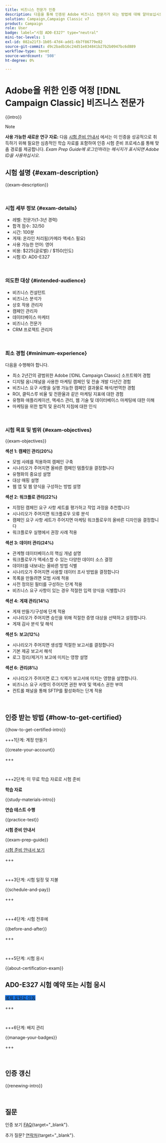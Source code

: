 ```yaml
---
title: 비즈니스 전문가 인증
description: 다음을 통해 인증된 Adobe 비즈니스 전문가가 되는 방법에 대해 알아보십시오. [!DNL Campaign Classic].
solution: Campaign,Campaign Classic v7
product: Campaign
role: User
badge: label="시험 AD0-E327" type="neutral"
mini-toc-levels: 1
exl-id: 082a21f3-1b05-47d4-add1-6b7f86779e82
source-git-commit: d9c2badb16c24d51e834841b27b2b0947bc6d889
workflow-type: tm+mt
source-wordcount: '508'
ht-degree: 0%

---
```


# Adobe을 위한 인증 여정 [!DNL Campaign Classic] 비즈니스 전문가

{{intro}}

>[!NOTE]
>
>**사용 가능한 새로운 연구 자료:** 다음 [시험 준비 안내서](https://app.rockinfo.com/courses/playScorm/630) 에서는 이 인증을 성공적으로 취득하기 위해 필요한 심층적인 학습 자료를 포함하여 인증 시험 준비 프로세스를 통해 맞춤 경로를 제공합니다. _Exam Prep Guide에 로그인하라는 메시지가 표시되면 Adobe ID을 사용하십시오._

## 시험 설명 {#exam-description}

{{exam-description}}

<br>

### 시험 세부 정보 {#exam-details}

* 레벨: 전문가(1-3년 경력)
* 합격 점수: 32/50
* 시간: 100분
* 게재: 온라인 처리됨(카메라 액세스 필요)
* 사용 가능한 언어: 영어
* 비용: $225(글로벌) / $150(인도)
* 시험 ID: AD0-E327

<br>

### 의도한 대상 {#intended-audience}

* 비즈니스 컨설턴트
* 비즈니스 분석가
* 상호 작용 관리자
* 캠페인 관리자
* 데이터베이스 마케터
* 비즈니스 전문가
* CRM 프로젝트 관리자

<br>

### 최소 경험 {#minimum-experience}

다음을 수행해야 합니다.

* 최소 2년간의 광범위한 Adobe [!DNL Campaign Classic] 소프트웨어 경험
* 디지털 옴니채널을 사용한 마케팅 캠페인 및 전술 개발 다년간 경험
* 비즈니스 요구 사항을 실행 가능한 캠페인 결과물로 해석/번역한 경험
* ROI, 클릭스루 비율 및 전환율과 같은 마케팅 지표에 대한 경험
* 유형화 애플리케이션, 액세스 관리, 웹 기술 및 데이터베이스 마케팅에 대한 이해
* 마케팅을 위한 법적 및 윤리적 지침에 대한 인식

<br>

### 시험 목표 및 범위 {#exam-objectives}

{{exam-objectives}}

**섹션 1: 캠페인 관리(20%)**

* 모범 사례를 적용하여 캠페인 구축
* 시나리오가 주어지면 올바른 캠페인 템플릿을 결정합니다
* 유형화의 중요성 설명
* 대상 매핑 설명
* 웹 앱 및 웹 양식을 구성하는 방법 설명

**섹션 2: 워크플로 관리(22%)**

* 지정된 캠페인 요구 사항 세트를 평가하고 작업 과정을 추천합니다
* 시나리오가 주어지면 워크플로우 오류 분석
* 캠페인 요구 사항 세트가 주어지면 마케팅 워크플로우의 올바른 디자인을 결정합니다
* 워크플로우 실행에서 권장 사례 적용

**섹션 3: 데이터 관리(24%)**

* 관계형 데이터베이스의 핵심 개념 설명
* 워크플로우가 액세스할 수 있는 다양한 데이터 소스 결정
* 데이터를 내보내는 올바른 방법 식별
* 시나리오가 주어지면 사용할 데이터 조사 방법을 결정합니다
* 목록을 만들려면 모범 사례 적용
* 사전 정의된 필터를 구성하는 단계 적용
* 비즈니스 요구 사항이 있는 경우 적절한 입력 양식을 식별합니다

**섹션 4: 게재 관리(14%)**

* 게재 만들기/구성에 단계 적용
* 시나리오가 주어지면 승인을 위해 적절한 증명 대상을 선택하고 설정합니다.
* 게재 감사 분석 및 해석

**섹션 5: 보고(12%)**

* 시나리오가 주어지면 생성할 적절한 보고서를 결정합니다
* 기본 제공 보고서 해석
* 로그 정리/제거가 보고에 미치는 영향 설명

**섹션 6: 관리(8%)**

* 시나리오가 주어지면 로그 삭제가 보고서에 미치는 영향을 설명합니다.
* 비즈니스 요구 사항이 주어지면 권한 부여 및 액세스 권한 부여
* 컨트롤 패널을 통해 SFTP를 활성화하는 단계 적용

<br>

## 인증 받는 방법 {#how-to-get-certified}

{{how-to-get-certified-intro}}

+++1단계: 계정 만들기

{{create-your-account}}

+++

<br>

+++2단계: 이 무료 학습 자료로 시험 준비

**학습 자료**

{{study-materials-intro}}

**연습 테스트 수행**

{{practice-test}}

**시험 준비 안내서**

{{exam-prep-guide}}

[시험 준비 안내서 보기](https://app.rockinfo.com/courses/playScorm/630)

+++

<br>

+++3단계: 시험 일정 및 지불

{{schedule-and-pay}}

+++

<br>

+++4단계: 시험 전후에

{{before-and-after}}

+++

<br>

+++5단계: 시험 응시

{{about-certification-exam}}

## AD0-E327 시험 예약 또는 시험 응시

<a href="https://www.certmetrics.com/adobe/candidate/examity_sso.aspx?eid=AD0-E327" target="_blank" class="spectrum-Button spectrum-Button--fill spectrum-Button--accent spectrum-Button--sizeM is-margin-bottom-big-big at-element-click-tracking" style="background-color:#1473E6">

<span class="spectrum-Button-label has-no-wrap">
   예제 포털로 이동
</span>
</a>

+++

<br>

+++6단계: 배지 관리

{{manage-your-badges}}

+++

<br>

## 인증 갱신

{{renewing-intro}}

<br>

## 질문

인증 보기 [FAQ](https://experienceleague.adobe.com/docs/certification/certification/faq.html){target="_blank"}.

추가 질문? [연락처](mailto:certif@adobe.com){target="_blank"}.